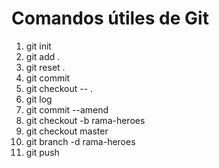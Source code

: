 # Comandos útiles de Git

1. git init
2. git add .
3. git reset .
4. git commit 
5. git checkout -- .
6. git log
7. git commit --amend
8. git checkout -b rama-heroes
9. git checkout master
10. git branch -d rama-heroes
11. git push

